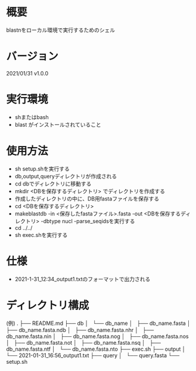 # 概要
blastnをローカル環境で実行するためのシェル

# バージョン
2021/01/31 v1.0.0

# 実行環境
- shまたはbash
- blast
がインストールされていること

# 使用方法
+ sh setup.shを実行する
+ db,output,queryディレクトリが作成される
+ cd dbでディレクトリに移動する
+ mkdir <DBを保存するディレクトリ> でディレクトリを作成する
+ 作成したディレクトリの中に、DB用fastaファイルを保存する
+ cd <DBを保存するディレクトリ>
+ makeblastdb -in <保存したfastaファイル>.fasta -out <DBを保存するディレクトリ> -dbtype nucl -parse_seqidsを実行する
+ cd ../../
+ sh exec.shを実行する

# 仕様
- 2021-1-31_12:34_output1.txtのフォーマットで出力される

# ディレクトリ構成
(例)
.
├── README.md
├── db
│   └── db_name
│       ├── db_name.fasta
│       ├── db_name.fasta.ndb
│       ├── db_name.fasta.nhr
│       ├── db_name.fasta.nin
│       ├── db_name.fasta.nog
│       ├── db_name.fasta.nos
│       ├── db_name.fasta.not
│       ├── db_name.fasta.nsq
│       ├── db_name.fasta.ntf
│       └── db_name.fasta.nto
├── exec.sh
├── output
│   └── 2021-01-31_16:56_output1.txt
├── query
│   └── query.fasta
└── setup.sh